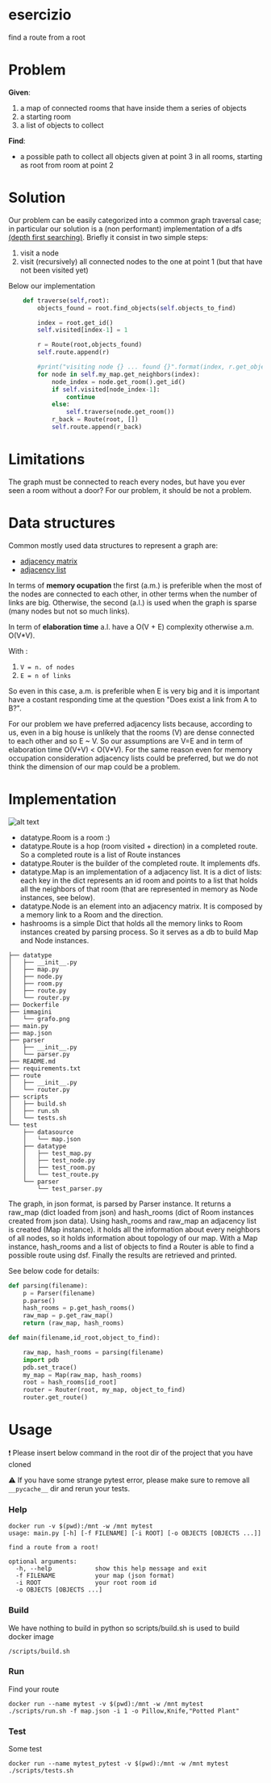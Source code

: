# esercizio
find a route from a root

# Problem
**Given**:
1. a map of connected rooms that have inside them a series of objects
2. a starting room
3. a list of objects to collect

**Find**:

* a possible path to collect all objects given at point 3 in all rooms, starting as root from room at point 2

# Solution

Our problem can be easily categorized into a common graph traversal case; 
in particular our solution is a (non performant) implementation of a dfs [(depth first searching)](https://it.wikipedia.org/wiki/Ricerca_in_profondit%C3%A0).
Briefly it consist in two simple steps:

1. visit a node
2. visit (recursively) all connected nodes to the one at point 1 (but that have not been visited yet) 

Below our implementation

```python
    def traverse(self,root):
        objects_found = root.find_objects(self.objects_to_find)

        index = root.get_id()
        self.visited[index-1] = 1

        r = Route(root,objects_found)
        self.route.append(r)

        #print("visiting node {} ... found {}".format(index, r.get_objects_found()))
        for node in self.my_map.get_neighbors(index):
            node_index = node.get_room().get_id()
            if self.visited[node_index-1]:
                continue
            else:
                self.traverse(node.get_room())
            r_back = Route(root, [])
            self.route.append(r_back)
```

# Limitations
The graph must be connected to reach every nodes, but have you ever seen a room without a door? For our problem, it should be not a problem.

# Data structures

Common mostly used data structures to represent a graph are:

* [adjacency matrix](https://it.wikipedia.org/wiki/Matrice_delle_adiacenze)
* [adjacency list](https://it.wikipedia.org/wiki/Lista_di_adiacenza)

In terms of **memory ocupation** the first (a.m.) is preferible when the most of the nodes are connected to each other, in other terms when the number of links are big. Otherwise, the second (a.l.) is used when the graph is sparse (many nodes but not so much links).

In term of **elaboration time** a.l. have a O(V + E) complexity otherwise a.m. O(V*V). 

With :

1. `V = n. of nodes`
2. `E = n of links`

So even in this case, a.m. is preferible when E is very big and it is important have a costant responding time at the question "Does exist a link from A to B?".

For our problem we have preferred adjacency lists because, according to us, even in a big house is unlikely that the rooms (V) are dense connected to each other and so E ~ V. So our assumptions are V=E and in term of elaboration time O(V+V) < O(V*V).
For the same reason even for memory occupation consideration adjacency lists could be preferred, but we do not think the dimension of our map could be a problem.


# Implementation

![alt text](immagini/grafo.png "Mappa")

* datatype.Room is a room :)
* datatype.Route is a hop (room visited + direction) in a completed route. So a completed route is a list of Route instances
* datatype.Router is the builder of the completed route. It implements dfs.
* datatype.Map is an implementation of a adjacency list. It is a dict of lists: each key in the dict represents an id room and points to a list that holds all the neighbors of that room (that are represented in memory as Node instances, see below). 
* datatype.Node is an element into an adjacency matrix. It is composed by a memory link to a Room and the direction.
* hashrooms is a simple Dict that holds all the memory links to Room instances created by parsing process. So it serves as a db to build Map and Node instances.

```
├── datatype
│   ├── __init__.py
│   ├── map.py
│   ├── node.py
│   ├── room.py
│   ├── route.py
│   └── router.py
├── Dockerfile
├── immagini
│   └── grafo.png
├── main.py
├── map.json
├── parser
│   ├── __init__.py
│   └── parser.py
├── README.md
├── requirements.txt
├── route
│   ├── __init__.py
│   └── router.py
├── scripts
│   ├── build.sh
│   ├── run.sh
│   └── tests.sh
└── test
    ├── datasource
    │   └── map.json
    ├── datatype
    │   ├── test_map.py
    │   ├── test_node.py
    │   ├── test_room.py
    │   └── test_route.py
    └── parser
        └── test_parser.py

```
The graph, in json format, is parsed by Parser instance. It returns a raw_map (dict loaded from json) and hash_rooms (dict of Room instances created from json data).
Using hash_rooms and raw_map an adjacency list is created (Map instance). it holds all the information about every neighbors of all nodes, so it holds information about topology of our map.
With a Map instance, hash_rooms and a list of objects to find a Router is able to find a possible route using dsf.
Finally the results are retrieved and printed.

See below code for details:

```python
def parsing(filename):
    p = Parser(filename)
    p.parse()
    hash_rooms = p.get_hash_rooms()
    raw_map = p.get_raw_map()
    return (raw_map, hash_rooms)

def main(filename,id_root,object_to_find):

    raw_map, hash_rooms = parsing(filename)
    import pdb
    pdb.set_trace()
    my_map = Map(raw_map, hash_rooms)
    root = hash_rooms[id_root]
    router = Router(root, my_map, object_to_find)
    router.get_route()

```


# Usage
 :exclamation: Please insert below command in the root dir of the project that you have cloned
 
 :warning: If you have some strange pytest error, please make sure to remove all `__pycache__` dir and rerun your tests. 

### Help

```
docker run -v $(pwd):/mnt -w /mnt mytest 
usage: main.py [-h] [-f FILENAME] [-i ROOT] [-o OBJECTS [OBJECTS ...]]

find a route from a root!

optional arguments:
  -h, --help            show this help message and exit
  -f FILENAME           your map (json format)
  -i ROOT               your root room id
  -o OBJECTS [OBJECTS ...]

```
### Build

We have nothing to build in python so scripts/build.sh is used to build docker image

```
/scripts/build.sh 
```
### Run

Find your route

```
docker run --name mytest -v $(pwd):/mnt -w /mnt mytest ./scripts/run.sh -f map.json -i 1 -o Pillow,Knife,"Potted Plant"
```

### Test

Some test

```
docker run --name mytest_pytest -v $(pwd):/mnt -w /mnt mytest ./scripts/tests.sh

```

